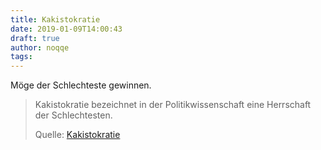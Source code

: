 ```yaml
---
title: Kakistokratie
date: 2019-01-09T14:00:43
draft: true
author: noqqe
tags:
---
```


Möge der Schlechteste gewinnen.

> Kakistokratie bezeichnet in der Politikwissenschaft eine Herrschaft der
> Schlechtesten.
>
> Quelle: [Kakistokratie](https://de.wikipedia.org/wiki/Kakistokratie)